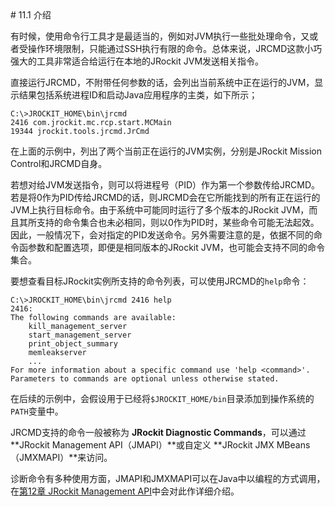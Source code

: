 <a name="11.1" />
# 11.1 介绍

有时候，使用命令行工具才是最适当的，例如对JVM执行一些批处理命令，又或者受操作环境限制，只能通过SSH执行有限的命令。总体来说，JRCMD这款小巧强大的工具非常适合给运行在本地的JRockit JVM发送相关指令。

直接运行JRCMD，不附带任何参数的话，会列出当前系统中正在运行的JVM，显示结果包括系统进程ID和启动Java应用程序的主类，如下所示；

    C:\>JROCKIT_HOME\bin\jrcmd
    2416 com.jrockit.mc.rcp.start.MCMain
    19344 jrockit.tools.jrcmd.JrCmd

在上面的示例中，列出了两个当前正在运行的JVM实例，分别是JRockit Mission Control和JRCMD自身。

若想对给JVM发送指令，则可以将进程号（PID）作为第一个参数传给JRCMD。若是将0作为PID传给JRCMD的话，则JRCMD会在它所能找到的所有正在运行的JVM上执行目标命令。由于系统中可能同时运行了多个版本的JRockit JVM，而且其所支持的命令集合也未必相同，则以0作为PID时，某些命令可能无法起效。因此，一般情况下，会对指定的PID发送命令。另外需要注意的是，依据不同的命令函参数和配置选项，即便是相同版本的JRockit JVM，也可能会支持不同的命令集合。

要想查看目标JRockit实例所支持的命令列表，可以使用JRCMD的`help`命令：

    C:\>JROCKIT_HOME\bin\jrcmd 2416 help
    2416:
    The following commands are available:
        kill_management_server
        start_management_server
        print_object_summary
        memleakserver
        ...
    For more information about a specific command use 'help <command>'.
    Parameters to commands are optional unless otherwise stated.

在后续的示例中，会假设用于已经将`$JROCKIT_HOME/bin`目录添加到操作系统的`PATH`变量中。

JRCMD支持的命令一般被称为 **JRockit Diagnostic Commands**，可以通过 **JRockit Management API（JMAPI）**或自定义 **JRockit JMX MBeans（JMXMAPI）**来访问。

诊断命令有多种使用方面，JMAPI和JMXMAPI可以在Java中以编程的方式调用，在[第12章 JRockit Management API][1]中会对此作详细介绍。





[1]:    ../chap12/12.md#12